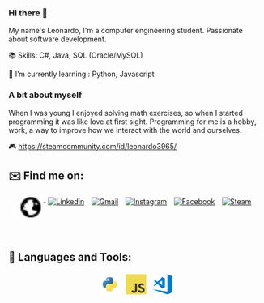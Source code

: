 ### Hi there 👋
My name's Leonardo, I'm a computer engineering student. Passionate about software development.

<!--
**⚡ I’m currently looking for an intern. --> 
📚 Skills: C#, Java, SQL (Oracle/MySQL)

:notebook_with_decorative_cover: I’m currently learning : Python, Javascript

### A bit about myself
When I was young I enjoyed solving math exercises, so when I started programming it was like love at first sight. Programming for me is a hobby, work, a way to improve how we interact with the world and ourselves.

:video_game: https://steamcommunity.com/id/leonardo3965/

## ✉️ Find me on:

<p align="center">
<a href="https://github.com/Leo3965" target="_blank" rel="noopener noreferrer"> <img src="https://raw.githubusercontent.com/iconic/open-iconic/master/svg/globe.svg"    alt="Git" height="40" style="vertical-align:top; margin:5px"> </a>
<a href="https://www.linkedin.com/in/leonardo3965/" target="_blank" rel="noopener noreferrer"> <img src="https://cdn.jsdelivr.net/npm/simple-icons@v3/icons/linkedin.svg"      alt="Linkedin" height="40" style="vertical-align:top; margin:5px"></a>
<a href="mailto:leonardo.eng3965@gmail.com"> <img src="https://cdn.jsdelivr.net/npm/simple-icons@v3/icons/gmail.svg" alt="Gmail" height="40" style="vertical-align:top;     margin:5px"></a>
<a href="https://www.instagram.com/leonardo.freiitas/"> <img src="https://cdn.jsdelivr.net/npm/simple-icons@3.13.0/icons/instagram.svg" alt="Instagram" height="40" style="vertical-align:top; margin:5px"></a>
<a href="https://www.facebook.com/leo3965"> <img src="https://cdn.jsdelivr.net/npm/simple-icons@3.13.0/icons/facebook.svg" alt="Facebook" height="40" style="vertical-align:top; margin:5px"></a>
 <a href="https://steamcommunity.com/id/leonardo3965/"> <img src="https://cdn.jsdelivr.net/npm/simple-icons@3.13.0/icons/steam.svg" alt="Steam" height="40" style="vertical-align:top; margin:5px"></a>
</p>

<br />


## 🧰 Languages and Tools:
<p align="center">
<img src="https://raw.githubusercontent.com/github/explore/80688e429a7d4ef2fca1e82350fe8e3517d3494d/topics/python/python.png" alt="Python" height="40" style="vertical-align:top; margin:4px">
<img src="https://raw.githubusercontent.com/github/explore/80688e429a7d4ef2fca1e82350fe8e3517d3494d/topics/javascript/javascript.png" alt="Javascript" height="40" style="vertical-align:top; margin:4px">
<img src="https://raw.githubusercontent.com/github/explore/80688e429a7d4ef2fca1e82350fe8e3517d3494d/topics/visual-studio-code/visual-studio-code.png" alt="VS Code" height="40" style="vertical-align:top; margin:4px">
</p>
